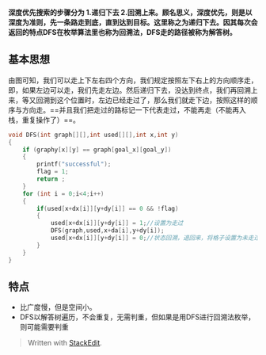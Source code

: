 
**深度优先搜索的步骤分为 1.递归下去 2.回溯上来。顾名思义，深度优先，则是以深度为准则，先一条路走到底，直到达到目标。这里称之为递归下去。因其每次会返回的特点DFS在枚举算法里也称为回溯法，DFS走的路径被称为解答树。**
## 基本思想
由图可知，我们可以走上下左右四个方向，我们规定按照左下右上的方向顺序走，即，如果左边可以走，我们先走左边。然后递归下去，没达到终点，我们再回溯上来，等又回溯到这个位置时，左边已经走过了，那么我们就走下边，按照这样的顺序与方向走。==并且我们把走过的路标记一下代表走过，不能再走（不能再入栈，重复操作了）==。
```c
void DFS(int graph[][],int used[][],int x,int y)
{
	if (graphy[x][y] == graph[goal_x][goal_y])
	{
		printf("successful");
		flag = 1;
		return ;
	}
	for (int i = 0;i<4;i++)
	{
		if(used[x+dx[i]][y+dy[i]] == 0 && !flag)
		{
			used[x+dx[i]][y+dy[i]] = 1;//设置为走过
			DFS(graph,used,x+da[i],y+dy[i]);
			used[x+dx[i]][y+dy[i]] = 0;//状态回溯，退回来，将格子设置为未走过
		}
	}
}	

```
## 特点
- 比广度慢，但是空间小。
- DFS以解答树遍历，不会重复，无需判重，但如果是用DFS进行回溯法枚举，则可能需要判重
> Written with [StackEdit](https://stackedit.io/).
<!--stackedit_data:
eyJoaXN0b3J5IjpbMTgxNzA1NTg5OF19
-->